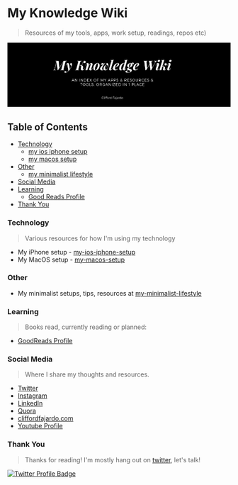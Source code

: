 # My Knowledge Wiki

> Resources of my tools, apps, work setup, readings, repos etc)

<a href="https://twitter.com/cliffordfajard0"><img src="./images/cover.png" alt="Clifford Fajardo's Knowledge Wiki Page"></a>


## Table of Contents
- [Technology](#technology)
	- [my ios iphone setup](#technology)
	- [my macos setup](#technology)
- [Other](#other)
	- [my minimalist lifestyle](#other)
- [Social Media](#social-media)
- [Learning](#learning)
	- [Good Reads Profile](#learning)
- [Thank You](#thank-you)


### Technology
> Various resources for how I'm using my technology

- My iPhone setup -  [my-ios-iphone-setup](https://github.com/cliffordfajardo/my-ios-iphone-setup)
- My MacOS setup -  [my-macos-setup](https://github.com/cliffordfajardo/my-macos-setup)

### Other
- My minimalist setups, tips, resources at [my-minimalist-lifestyle](https://github.com/cliffordfajardo/my-minimalist-lifestyle)


### Learning
> Books read, currently reading or planned:
- [GoodReads Profile](https://www.goodreads.com/user/show/90174338-clifford-fajardo)


### Social Media
> Where I share my thoughts and resources.
- [Twitter](https://twitter.com/cliffordfajard0)
- [Instagram](https://www.instagram.com/cliffordfajardo/)
- [LinkedIn](https://www.linkedin.com/in/cliffordfajardo)
- [Quora](https://www.quora.com/profile/Clifford-Fajardo)
- [cliffordfajardo.com](https://cliffordfajardo.com/)
- [Youtube Profile](https://www.youtube.com/user/cliffordfajardo)


### Thank You
> Thanks for reading! I'm mostly hang out on [twitter](https://twitter.com/cliffordfajard0), let's talk!

<a href="https://twitter.com/cliffordfajard0"><img src="https://img.shields.io/twitter/follow/cliffordfajard0?style=social" alt="Twitter Profile Badge"/></a>


